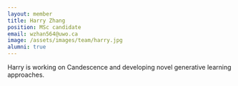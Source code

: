 ```yaml
---
layout: member
title: Harry Zhang
position: MSc candidate
email: wzhan564@uwo.ca
image: /assets/images/team/harry.jpg
alumni: true
---
```


Harry is working on Candescence and developing novel generative learning approaches.
